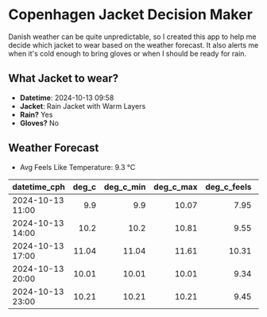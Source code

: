 
# Copenhagen Jacket Decision Maker

Danish weather can be quite unpredictable, so I created this app to help me decide which jacket to wear based on the weather forecast. 
It also alerts me when it's cold enough to bring gloves or when I should be ready for rain.

## What Jacket to wear?

- **Datetime**: 2024-10-13 09:58
- **Jacket**: Rain Jacket with Warm Layers
- **Rain?** Yes
- **Gloves?** No

## Weather Forecast
- Avg Feels Like Temperature: 9.3 °C

| datetime_cph     |   deg_c |   deg_c_min |   deg_c_max |   deg_c_feels | weather   | wind   | rain   |
|:-----------------|--------:|------------:|------------:|--------------:|:----------|:-------|:-------|
| 2024-10-13 11:00 |    9.9  |        9.9  |       10.07 |          7.95 | Rain      | Low    | Low    |
| 2024-10-13 14:00 |   10.2  |       10.2  |       10.81 |          9.55 | Rain      | Low    | Low    |
| 2024-10-13 17:00 |   11.04 |       11.04 |       11.61 |         10.31 | Rain      | Low    | Low    |
| 2024-10-13 20:00 |   10.01 |       10.01 |       10.01 |          9.34 | Rain      | Low    | Low    |
| 2024-10-13 23:00 |   10.21 |       10.21 |       10.21 |          9.45 | Clouds    | Low    | None   |
        